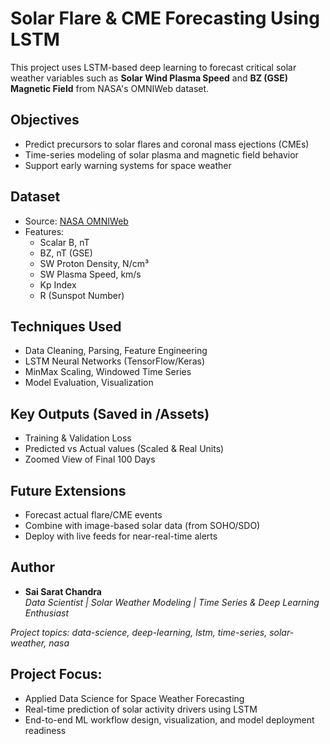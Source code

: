 # Solar Flare & CME Forecasting Using LSTM

This project uses LSTM-based deep learning to forecast critical solar weather variables such as **Solar Wind Plasma Speed** and **BZ (GSE) Magnetic Field** from NASA's OMNIWeb dataset.

## Objectives
- Predict precursors to solar flares and coronal mass ejections (CMEs)
- Time-series modeling of solar plasma and magnetic field behavior
- Support early warning systems for space weather

## Dataset
- Source: [NASA OMNIWeb](https://omniweb.gsfc.nasa.gov/)
- Features:
  - Scalar B, nT
  - BZ, nT (GSE)
  - SW Proton Density, N/cm³
  - SW Plasma Speed, km/s
  - Kp Index
  - R (Sunspot Number)

## Techniques Used
- Data Cleaning, Parsing, Feature Engineering
- LSTM Neural Networks (TensorFlow/Keras)
- MinMax Scaling, Windowed Time Series
- Model Evaluation, Visualization

## Key Outputs (Saved in /Assets)
- Training & Validation Loss
- Predicted vs Actual values (Scaled & Real Units)
- Zoomed View of Final 100 Days

## Future Extensions
- Forecast actual flare/CME events
- Combine with image-based solar data (from SOHO/SDO)
- Deploy with live feeds for near-real-time alerts

## Author
- **Sai Sarat Chandra**  
*Data Scientist | Solar Weather Modeling | Time Series & Deep Learning Enthusiast*

*Project topics: data-science, deep-learning, lstm, time-series, solar-weather, nasa*

## Project Focus:  
- Applied Data Science for Space Weather Forecasting  
- Real-time prediction of solar activity drivers using LSTM  
- End-to-end ML workflow design, visualization, and model deployment readiness
